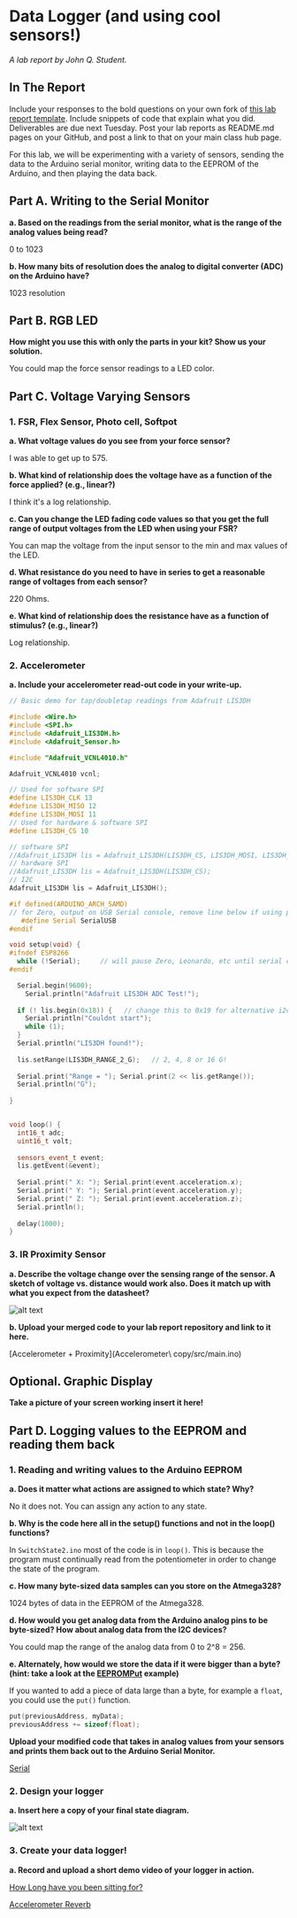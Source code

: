 # Data Logger (and using cool sensors!)

*A lab report by John Q. Student.*

## In The Report

Include your responses to the bold questions on your own fork of [this lab report template](https://github.com/FAR-Lab/IDD-Fa18-Lab2). Include snippets of code that explain what you did. Deliverables are due next Tuesday. Post your lab reports as README.md pages on your GitHub, and post a link to that on your main class hub page.

For this lab, we will be experimenting with a variety of sensors, sending the data to the Arduino serial monitor, writing data to the EEPROM of the Arduino, and then playing the data back.

## Part A.  Writing to the Serial Monitor
 
**a. Based on the readings from the serial monitor, what is the range of the analog values being read?**

0 to 1023
 
**b. How many bits of resolution does the analog to digital converter (ADC) on the Arduino have?**

1023 resolution

## Part B. RGB LED

**How might you use this with only the parts in your kit? Show us your solution.**

You could map the force sensor readings to a LED color.

## Part C. Voltage Varying Sensors 
 
### 1. FSR, Flex Sensor, Photo cell, Softpot

**a. What voltage values do you see from your force sensor?**

I was able to get up to 575.

**b. What kind of relationship does the voltage have as a function of the force applied? (e.g., linear?)**

I think it's a log relationship.

**c. Can you change the LED fading code values so that you get the full range of output voltages from the LED when using your FSR?**

You can map the voltage from the input sensor to the min and max values of the LED.

**d. What resistance do you need to have in series to get a reasonable range of voltages from each sensor?**

220 Ohms.

**e. What kind of relationship does the resistance have as a function of stimulus? (e.g., linear?)**

Log relationship.

### 2. Accelerometer
 
**a. Include your accelerometer read-out code in your write-up.**

```c++
// Basic demo for tap/doubletap readings from Adafruit LIS3DH

#include <Wire.h>
#include <SPI.h>
#include <Adafruit_LIS3DH.h>
#include <Adafruit_Sensor.h>

#include "Adafruit_VCNL4010.h"

Adafruit_VCNL4010 vcnl;

// Used for software SPI
#define LIS3DH_CLK 13
#define LIS3DH_MISO 12
#define LIS3DH_MOSI 11
// Used for hardware & software SPI
#define LIS3DH_CS 10

// software SPI
//Adafruit_LIS3DH lis = Adafruit_LIS3DH(LIS3DH_CS, LIS3DH_MOSI, LIS3DH_MISO, LIS3DH_CLK);
// hardware SPI
//Adafruit_LIS3DH lis = Adafruit_LIS3DH(LIS3DH_CS);
// I2C
Adafruit_LIS3DH lis = Adafruit_LIS3DH();

#if defined(ARDUINO_ARCH_SAMD)
// for Zero, output on USB Serial console, remove line below if using programming port to program the Zero!
   #define Serial SerialUSB
#endif

void setup(void) {
#ifndef ESP8266
  while (!Serial);     // will pause Zero, Leonardo, etc until serial console opens
#endif

  Serial.begin(9600);
    Serial.println("Adafruit LIS3DH ADC Test!");
  
  if (! lis.begin(0x18)) {   // change this to 0x19 for alternative i2c address
    Serial.println("Couldnt start");
    while (1);
  }
  Serial.println("LIS3DH found!");
  
  lis.setRange(LIS3DH_RANGE_2_G);   // 2, 4, 8 or 16 G!
  
  Serial.print("Range = "); Serial.print(2 << lis.getRange());  
  Serial.println("G");
  
}


void loop() {
  int16_t adc;
  uint16_t volt;
  
  sensors_event_t event; 
  lis.getEvent(&event);
  
  Serial.print(" X: "); Serial.print(event.acceleration.x);
  Serial.print(" Y: "); Serial.print(event.acceleration.y);
  Serial.print(" Z: "); Serial.print(event.acceleration.z);
  Serial.println();
    
  delay(1000);
}
```

### 3. IR Proximity Sensor

**a. Describe the voltage change over the sensing range of the sensor. A sketch of voltage vs. distance would work also. Does it match up with what you expect from the datasheet?**

![alt text](ambient.jpg)

**b. Upload your merged code to your lab report repository and link to it here.**

[Accelerometer + Proximity](Accelerometer\ copy/src/main.ino)

## Optional. Graphic Display

**Take a picture of your screen working insert it here!**

## Part D. Logging values to the EEPROM and reading them back
 
### 1. Reading and writing values to the Arduino EEPROM

**a. Does it matter what actions are assigned to which state? Why?**

No it does not. You can assign any action to any state. 

**b. Why is the code here all in the setup() functions and not in the loop() functions?**

In ```SwitchState2.ino``` most of the code is in ```loop()```. This is because the program must continually read from the potentiometer in order to change the state of the program.

**c. How many byte-sized data samples can you store on the Atmega328?**

1024 bytes of data in the EEPROM of the Atmega328.

**d. How would you get analog data from the Arduino analog pins to be byte-sized? How about analog data from the I2C devices?**

You could map the range of the analog data from 0 to 2^8 = 256.

**e. Alternately, how would we store the data if it were bigger than a byte? (hint: take a look at the [EEPROMPut](https://www.arduino.cc/en/Reference/EEPROMPut) example)**

If you wanted to add a piece of data large than a byte, for example a  ```float```, you could use the ```put()``` function.

```c++
put(previousAddress, myData);
previousAddress += sizeof(float);
```

**Upload your modified code that takes in analog values from your sensors and prints them back out to the Arduino Serial Monitor.**

[Serial](WrittingToSerialMonitor/src/main.ino)

### 2. Design your logger
 
**a. Insert here a copy of your final state diagram.**

![alt text](state.jpg)

### 3. Create your data logger!
 
**a. Record and upload a short demo video of your logger in action.**

[How Long have you been sitting for?](https://drive.google.com/file/d/1R-kL9zVgpu-_wlM1_pSWfjLwShbGbhB9/view?usp=sharing)

[Accelerometer Reverb](https://drive.google.com/file/d/1xauR6Xm2JafoqInJD1AX-U0Pvt532m_A/view?usp=sharing)
